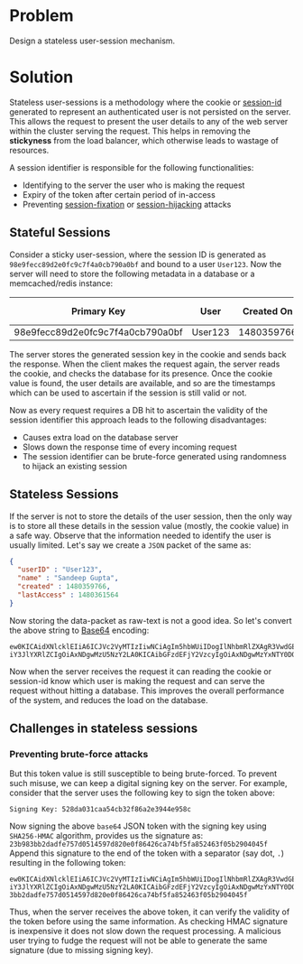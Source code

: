 # Problem

Design a stateless user-session mechanism.

# Solution

Stateless user-sessions is a methodology where the cookie or [session-id](https://en.wikipedia.org/wiki/Session_ID)
generated to represent an authenticated user is not persisted on the server. This
allows the request to present the user details to any of the web server within the
cluster serving the request. This helps in removing the **stickyness** from the
load balancer, which otherwise leads to wastage of resources.

A session identifier is responsible for the following functionalities:

* Identifying to the server the user who is making the request
* Expiry of the token after certain period of in-access
* Preventing [session-fixation](https://www.owasp.org/index.php/Session_fixation)
or [session-hijacking](https://www.owasp.org/index.php/Session_hijacking_attack) attacks

## Stateful Sessions

Consider a sticky user-session, where the session ID is generated as `98e9fecc89d2e0fc9c7f4a0cb790a0bf`
and bound to a user `User123`. Now the server will need to store the following
metadata in a database or a memcached/redis instance:

| Primary Key                      |  User   | Created On | Last Accessed |
|----------------------------------|---------|------------|---------------|
| 98e9fecc89d2e0fc9c7f4a0cb790a0bf | User123 | 1480359766 | 1480361564    |

The server stores the generated session key in the cookie and sends back the response.
When the client makes the request again, the server reads the cookie, and checks
the database for its presence. Once the cookie value is found, the user details
are available, and so are the timestamps which can be used to ascertain if the
session is still valid or not.

Now as every request requires a DB hit to ascertain the validity of the session
identifier this approach leads to the following disadvantages:

* Causes extra load on the database server
* Slows down the response time of every incoming request
* The session identifier can be brute-force generated using randomness to hijack
an existing session

## Stateless Sessions

If the server is not to store the details of the user session, then the only way
is to store all these details in the session value (mostly, the cookie value) in
a safe way. Observe that the information needed to identify the user is usually
limited. Let's say we create a `JSON` packet of the same as:

```json
{
  "userID" : "User123",
  "name" : "Sandeep Gupta",
  "created" : 1480359766,
  "lastAccess" : 1480361564
}
```

Now storing the data-packet as raw-text is not a good idea. So let's convert the
above string to [Base64](https://en.wikipedia.org/wiki/Base64) encoding:

```text
ew0KICAidXNlcklEIiA6ICJVc2VyMTIzIiwNCiAgIm5hbWUiIDogIlNhbmRlZXAgR3VwdGEiLA0KICA
iY3JlYXRlZCIgOiAxNDgwMzU5NzY2LA0KICAibGFzdEFjY2VzcyIgOiAxNDgwMzYxNTY0DQp9
```

Now when the server receives the request it can reading the cookie or session-id
know which user is making the request and can serve the request without hitting
a database. This improves the overall performance of the system, and reduces the
load on the database.

## Challenges in stateless sessions

### Preventing brute-force attacks

But this token value is still susceptible to being brute-forced. To prevent such
misuse, we can keep a digital signing key on the server. For example, consider
that the server uses the following key to sign the token above:

```
Signing Key: 528da031caa54cb32f86a2e3944e958c
```

Now signing the above `base64` JSON token with the signing key using `SHA256-HMAC`
algorithm, provides us the signature as: `23b983bb2dadfe757d0514597d820e0f86426ca74bf5fa852463f05b2904045f`
Append this signature to the end of the token with a separator (say dot, `.`)
resulting in the following token:

```
ew0KICAidXNlcklEIiA6ICJVc2VyMTIzIiwNCiAgIm5hbWUiIDogIlNhbmRlZXAgR3VwdGEiLA0KICA
iY3JlYXRlZCIgOiAxNDgwMzU5NzY2LA0KICAibGFzdEFjY2VzcyIgOiAxNDgwMzYxNTY0DQp9.23b98
3bb2dadfe757d0514597d820e0f86426ca74bf5fa852463f05b2904045f
```

Thus, when the server receives the above token, it can verify the validity of the
token before using the same information. As checking HMAC signature is inexpensive
it does not slow down the request processing. A malicious user trying to fudge the
request will not be able to generate the same signature (due to missing signing
key).
